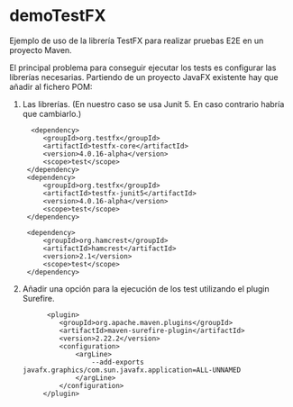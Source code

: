 # demoTestFX

Ejemplo de uso de la librería TestFX para realizar pruebas E2E en un proyecto Maven. 

El principal problema para conseguir ejecutar los tests es configurar las librerías necesarias. Partiendo de un proyecto JavaFX existente hay que añadir al fichero POM:

1. Las librerías. (En nuestro caso se usa Junit 5. En caso contrario habría que cambiarlo.)

         <dependency>
            <groupId>org.testfx</groupId>
            <artifactId>testfx-core</artifactId>
            <version>4.0.16-alpha</version>
            <scope>test</scope>
        </dependency>
        <dependency>
            <groupId>org.testfx</groupId>
            <artifactId>testfx-junit5</artifactId>
            <version>4.0.16-alpha</version>
            <scope>test</scope>
        </dependency>

        <dependency>
            <groupId>org.hamcrest</groupId>
            <artifactId>hamcrest</artifactId>
            <version>2.1</version>
            <scope>test</scope>
        </dependency>

2. Añadir una opción para la ejecución de los test utilizando el plugin Surefire.

             <plugin>
                <groupId>org.apache.maven.plugins</groupId>
                <artifactId>maven-surefire-plugin</artifactId>
                <version>2.22.2</version>
                <configuration>
                    <argLine>
                        --add-exports javafx.graphics/com.sun.javafx.application=ALL-UNNAMED
                    </argLine>
                </configuration>
            </plugin>
